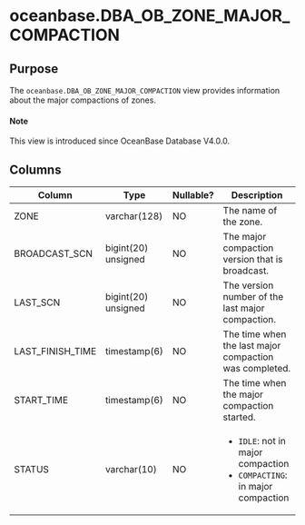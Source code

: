 # oceanbase.DBA_OB_ZONE_MAJOR_COMPACTION

## Purpose

The `oceanbase.DBA_OB_ZONE_MAJOR_COMPACTION` view provides information about the major compactions of zones.

<main id="notice" type='explain'>
  <h4>Note</h4>
  <p>This view is introduced since OceanBase Database V4.0.0. </p>
</main>

## Columns

| Column | Type | Nullable? | Description |
|-------------------|--------------|------------|------------------|
| ZONE | varchar(128) | NO | The name of the zone. |
| BROADCAST_SCN | bigint(20) unsigned | NO | The major compaction version that is broadcast. |
| LAST_SCN | bigint(20) unsigned | NO | The version number of the last major compaction. |
| LAST_FINISH_TIME | timestamp(6) | NO | The time when the last major compaction was completed. |
| START_TIME | timestamp(6) | NO | The time when the major compaction started. |
| STATUS | varchar(10) | NO | <ul><li> `IDLE`: not in major compaction  </li><li>`COMPACTING`: in major compaction </li></ul> |
